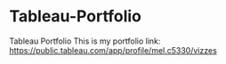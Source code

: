 # Tableau-Portfolio
Tableau Portfolio
This is my portfolio link: 
https://public.tableau.com/app/profile/mel.c5330/vizzes
